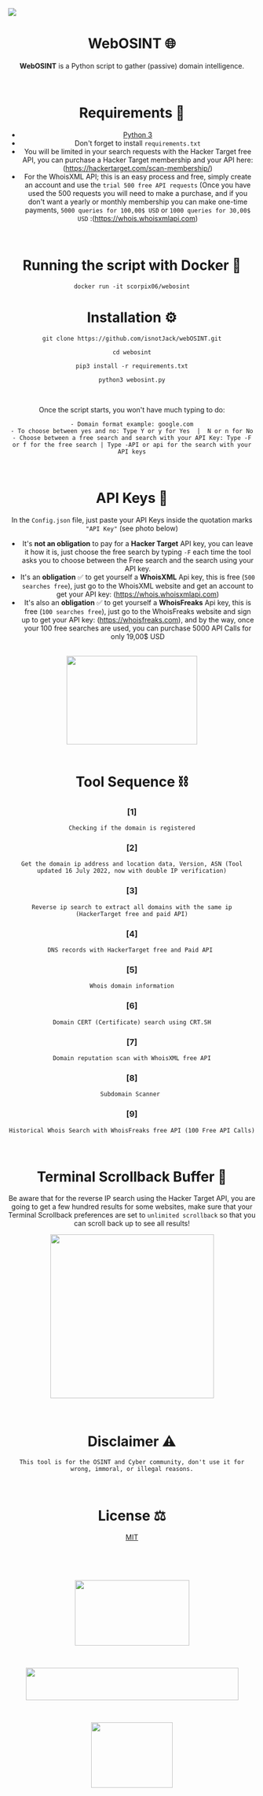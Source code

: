 <div align="left">
 
<img src="https://img.shields.io/badge/Python-purple?style=for-the-badge&logo=python&logoColor=white"/> 
  
</div>
 
<div align="center">


# WebOSINT 🌐
**WebOSINT** is a Python script to gather (passive) domain intelligence.

<br>

  
# Requirements 🐍
- [Python 3](https://www.python.org/downloads/)
- Don't forget to install `requirements.txt`
- You will be limited in your search requests with the Hacker Target free API, you can purchase a Hacker Target membership and your API here: (https://hackertarget.com/scan-membership/)
- For the WhoisXML API; this is an easy process and free, simply create an account and use the `trial 500 free API requests`  (Once you have used the 500 requests you will need to make a purchase, and if you don't want a yearly or monthly membership you can make one-time payments, `5000 queries for 100,00$ USD` or `1000 queries for 30,00$ USD`  :(https://whois.whoisxmlapi.com)

<br>

# Running the script with Docker 🐳
```
docker run -it scorpix06/webosint
```


# Installation ⚙️

```
git clone https://github.com/isnotJack/webOSINT.git
```
  
```
cd webosint
```
 
```
pip3 install -r requirements.txt
```
  
```
python3 webosint.py
```
<br>

Once the script starts, you won't have much typing to do: 
``` 
- Domain format example: google.com
- To choose between yes and no: Type Y or y for Yes  |  N or n for No
- Choose between a free search and search with your API Key: Type -F or f for the free search | Type -API or api for the search with your API keys
```  


<br>

# API Keys 🔑
In the `Config.json` file, just paste your API Keys inside the quotation marks `"API Key"` (see photo below)
- It's **not an obligation** to pay for a **Hacker Target** API key, you can leave it how it is, just choose the free search by typing  `-F` each time the tool asks you to choose between the Free search and the search using your API key.
- It's an **obligation** ✅ to get yourself a **WhoisXML** Api key, this is free (`500 searches free`), just go to the WhoisXML website and get an account to get your API key: (https://whois.whoisxmlapi.com)
- It's also an **obligation** ✅ to get yourself a **WhoisFreaks** Api key, this is free (`100 searches free`), just go to the WhoisFreaks website and sign up to get your API key: (https://whoisfreaks.com), and by the way, once your 100 free searches are used, you can purchase 5000 API Calls for only 19,00$ USD


<br>

  <img width="266" height="180" src="https://user-images.githubusercontent.com/104733166/188323393-f47155f7-f9de-48f0-b90c-15693ddf2447.png">



<br>
<br>
  
# Tool Sequence ⛓️

### [1]
``` 
Checking if the domain is registered
```
### [2]
``` 
Get the domain ip address and location data, Version, ASN (Tool updated 16 July 2022, now with double IP verification)
```
### [3]
``` 
Reverse ip search to extract all domains with the same ip (HackerTarget free and paid API)
``` 
### [4]
``` 
DNS records with HackerTarget free and Paid API 
```  
### [5]
``` 
Whois domain information
```
### [6]
``` 
Domain CERT (Certificate) search using CRT.SH
```   

### [7]
``` 
Domain reputation scan with WhoisXML free API
```   

### [8]
``` 
Subdomain Scanner 
```   

### [9]
``` 
Historical Whois Search with WhoisFreaks free API (100 Free API Calls)
```   


<br>

# Terminal Scrollback Buffer 🔣
Be aware that for the reverse IP search using the Hacker Target API, you are going to get a few hundred results for some websites, make sure that your Terminal Scrollback preferences are set to `unlimited scrollback` so that you can scroll back up to see all results!

<p align="center">
<img width="333" src="https://user-images.githubusercontent.com/104733166/179029659-f1591798-d0e9-45d9-8dbb-c7de0a82585f.png"></p>

<br>


# Disclaimer ⚠️

`This tool is for the OSINT and Cyber community, don't use it for wrong, immoral, or illegal reasons.`

<br>

# License ⚖️
[MIT](https://choosealicense.com/licenses/mit/)
 
<br>
  
<br>


<br>
  
<p align="center"><img width="233" height="133" src="https://user-images.githubusercontent.com/104733166/178512035-bb81cafc-f785-4426-9268-6634d3c2152d.png"></p>

<br>
  
 <p align="center"><img width="433" height="66" src="https://user-images.githubusercontent.com/104733166/178512622-949c845e-6170-4994-ac5b-d3eaeb2cbd4b.png"></p>
 
 <br>
 
 <p align="center"><img width="166" height="133" src="https://user-images.githubusercontent.com/104733166/185790948-bc101640-be75-47d3-b437-9adf4737d3fa.png"></p>
 


